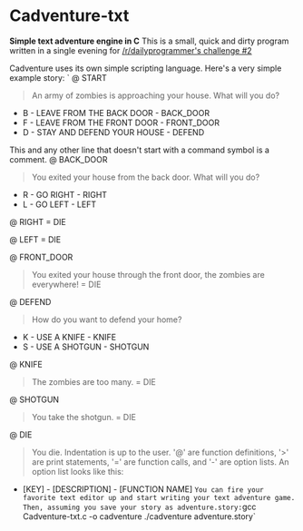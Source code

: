 # Cadventure-txt
**Simple text adventure engine in C**
This is a small, quick and dirty program written in a single evening for [/r/dailyprogrammer's challenge #2](http://www.reddit.com/r/dailyprogrammer/comments/pjbuj/intermediate_challenge_2/)

Cadventure uses its own simple scripting language. Here's a very simple example story:
`
@ START
>An army of zombies is approaching your house. What will you do?
- B - LEAVE FROM THE BACK DOOR - BACK_DOOR
- F - LEAVE FROM THE FRONT DOOR - FRONT_DOOR
- D - STAY AND DEFEND YOUR HOUSE - DEFEND

This and any other line that doesn't start with a command symbol is a comment.
@ BACK_DOOR
> You exited your house from the back door. What will you do?
- R - GO RIGHT - RIGHT
- L - GO LEFT -  LEFT

@ RIGHT
= DIE

@ LEFT
= DIE

@ FRONT_DOOR
> You exited your house through the front door, the zombies are everywhere!
= DIE

@ DEFEND
> How do you want to defend your home?
- K - USE A KNIFE - KNIFE
- S - USE A SHOTGUN - SHOTGUN

@ KNIFE
> The zombies are too many.
= DIE

@ SHOTGUN
> You take the shotgun.
= DIE

@ DIE
> You die.
Indentation is up to the user. '@' are function definitions, '>' are print statements, '=' are function calls, and '-' are option lists. An option list looks like this:
- [KEY] - [DESCRIPTION] - [FUNCTION NAME]
`
You can fire your favorite text editor up and start writing your text adventure game. Then, assuming you save your story as adventure.story:
`gcc Cadventure-txt.c -o cadventure
./cadventure adventure.story`

